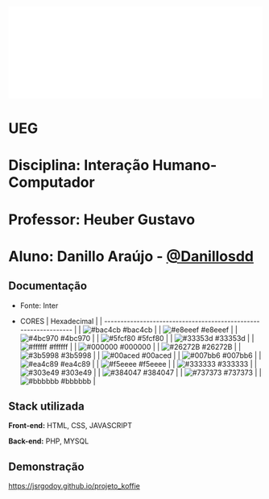 
![Logo](https://github.com/Danillosdd/natureza-viva/blob/main/img/logotipo.png?raw=true)


# UEG
# Disciplina: Interação Humano-Computador
# Professor: Heuber Gustavo
# Aluno: Danillo Araújo - [@Danillosdd](https://www.github.com/Danillosdd)


## Documentação

* Fonte: Inter

* CORES
| Hexadecimal                                                      |
| ---------------------------------------------------------------- |
| ![#bac4cb](https://via.placeholder.com/10/bac4cb?text=+) #bac4cb |
| ![#e8eeef](https://via.placeholder.com/10/e8eeef?text=+) #e8eeef |
| ![#4bc970](https://via.placeholder.com/10/4bc970?text=+) #4bc970 |
| ![#5fcf80](https://via.placeholder.com/10/5fcf80?text=+) #5fcf80 |
| ![#33353d](https://via.placeholder.com/10/33353d?text=+) #33353d |
| ![#ffffff](https://via.placeholder.com/10/ffffff?text=+) #ffffff |
| ![#000000](https://via.placeholder.com/10/000000?text=+) #000000 |
| ![#26272B](https://via.placeholder.com/10/26272B?text=+) #26272B |
| ![#3b5998](https://via.placeholder.com/10/3b5998?text=+) #3b5998 |
| ![#00aced](https://via.placeholder.com/10/00aced?text=+) #00aced |
| ![#007bb6](https://via.placeholder.com/10/007bb6?text=+) #007bb6 |
| ![#ea4c89](https://via.placeholder.com/10/ea4c89?text=+) #ea4c89 |
| ![#f5eeee](https://via.placeholder.com/10/f5eeee?text=+) #f5eeee |
| ![#333333](https://via.placeholder.com/10/333333?text=+) #333333 |
| ![#303e49](https://via.placeholder.com/10/303e49?text=+) #303e49 |
| ![#384047](https://via.placeholder.com/10/384047?text=+) #384047 |
| ![#737373](https://via.placeholder.com/10/737373?text=+) #737373 |
| ![#bbbbbb](https://via.placeholder.com/10/bbbbbb?text=+) #bbbbbb |


## Stack utilizada

**Front-end:** HTML, CSS, JAVASCRIPT

**Back-end:** PHP, MYSQL


## Demonstração


https://jsrgodoy.github.io/projeto_koffie
